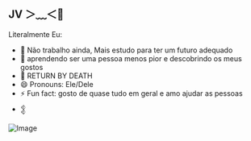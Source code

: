 ## JV ＞﹏＜🍮


Literalmente Eu:

- 🔭 Não trabalho ainda, Mais estudo para ter um futuro adequado 
- 🌱 aprendendo ser uma pessoa menos pior e descobrindo os meus gostos
- 💬 RETURN BY DEATH
- 😄 Pronouns: Ele/Dele
- ⚡ Fun fact: gosto de quase tudo em geral e amo ajudar as pessoas
- 𒉭


![Image](https://github.com/user-attachments/assets/f7c07c43-0134-4d3a-8ccc-2c899690af89)
